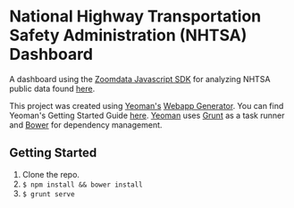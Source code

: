 National Highway Transportation Safety Administration (NHTSA) Dashboard
===============

A dashboard using the [Zoomdata Javascript SDK](https://github.com/zoomdata/ZoomdataJS) for analyzing NHTSA public data found [here](http://www-odi.nhtsa.dot.gov/downloads/).

This project was created using [Yeoman's](http://yeoman.io) [Webapp Generator](https://github.com/yeoman/generator-webapp). You can find Yeoman's Getting Started Guide [here](http://yeoman.io/learning/index.html). [Yeoman](http://yeoman.io) uses [Grunt](http://gruntjs.com/) as a task runner and [Bower](http://bower.io/) for dependency management.

## Getting Started
1. Clone the repo.
2. `$ npm install && bower install`
3. `$ grunt serve`
